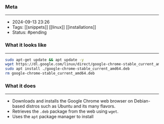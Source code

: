 ### Meta
- - -
- 2024-09-13 23:26
- Tags: [[snippets]] [[linux]] [[installations]]
- Status: #pending

### What it looks like
- - -
```bash file:example.sh
sudo apt-get update && apt update -y
wget https://dl.google.com/linux/direct/google-chrome-stable_current_amd64.deb
sudo apt install ./google-chrome-stable_current_amd64.deb
rm google-chrome-stable_current_amd64.deb
```

### What it does
- - -
-  Downloads and installs the Google Chrome web browser on Debian-based distros such as Ubuntu and its many flavors.
- Retrieves the `.deb` package from the web using `wget`.
- Uses the `apt` package manager to install
